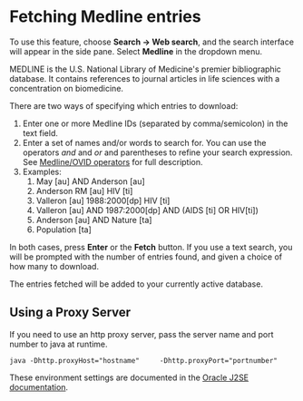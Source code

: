 Fetching Medline entries
========================

To use this feature, choose **Search -&gt; Web search**, and the search interface will appear in the side pane. Select **Medline** in the dropdown menu.

MEDLINE is the U.S. National Library of Medicine's premier bibliographic database. It contains references to journal articles in life sciences with a concentration on biomedicine.

There are two ways of specifying which entries to download:

1.  Enter one or more Medline IDs (separated by comma/semicolon) in the text field.
2.  Enter a set of names and/or words to search for. You can use the operators *and* and *or* and parentheses to refine your search expression. See [Medline/OVID operators](http://www.ovid.com/site/products/ovidguide/medline.htm) for full description.
3.  Examples:
    1.  May \[au\] AND Anderson \[au\]
    2.  Anderson RM \[au\] HIV \[ti\]
    3.  Valleron \[au\] 1988:2000\[dp\] HIV \[ti\]
    4.  Valleron \[au\] AND 1987:2000\[dp\] AND (AIDS \[ti\] OR HIV\[ti\])
    5.  Anderson \[au\] AND Nature \[ta\]
    6.  Population \[ta\]

In both cases, press **Enter** or the **Fetch** button. If you use a text search, you will be prompted with the number of entries found, and given a choice of how many to download.

The entries fetched will be added to your currently active database.

Using a Proxy Server
--------------------

If you need to use an http proxy server, pass the server name and port number to java at runtime.

`java -Dhttp.proxyHost="hostname"     -Dhttp.proxyPort="portnumber"`

These environment settings are documented in the [Oracle J2SE documentation](http://docs.oracle.com/javase/1.4.2/docs/guide/net/properties.html).
